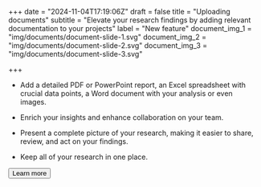 +++
date = "2024-11-04T17:19:06Z"
draft = false
title = "Uploading documents"
subtitle = "Elevate your research findings by adding relevant documentation to your projects"
label = "New feature"
document_img_1 = "img/documents/document-slide-1.svg"
document_img_2 = "img/documents/document-slide-2.svg"
document_img_3 = "img/documents/document-slide-3.svg"


+++

* Add a detailed PDF or PowerPoint report, an Excel spreadsheet with crucial data points, a Word document with your analysis or even images. 

* Enrich your insights and enhance collaboration on your team. 

* Present a complete picture of your research, making it easier to share, review, and act on your findings. 

* Keep all of your research in one place.

<button type="button" class="btn btn-success d-none d-sm-block" onclick="window.location.href='https://help.crunch.io/hc/en-us/articles/30692709279245-Working-with-documents-and-media'">Learn more</button>
